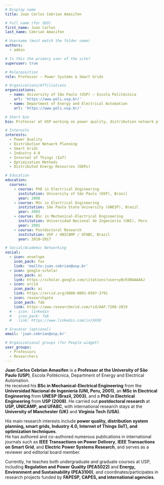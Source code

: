 ```yaml
---
# Display name
title: Juan Carlos Cebrian Amasifen

# Full name (for SEO)
first_name: Juan Carlos
last_name: Cebrian Amasifen

# Username (must match the folder name)
authors:
  - admin

# Is this the primary user of the site?
superuser: true

# Role/position
role: Professor – Power Systems & Smart Grids

# Organizations/Affiliations
organizations:
  - name: University of São Paulo (USP) – Escola Politécnica
    url: 'https://www.poli.usp.br/'
  - name: Department of Energy and Electrical Automation
    url: 'https://www.poli.usp.br/'

# Short bio
bio: Professor at USP working on power quality, distribution network planning, smart grids, Industry 4.0, IoT, and optimization applied to power systems.

# Interests
interests:
  - Power Quality
  - Distribution Network Planning
  - Smart Grids
  - Industry 4.0
  - Internet of Things (IoT)
  - Optimization Methods
  - Distributed Energy Resources (DERs)

# Education
education:
  courses:
    - course: PhD in Electrical Engineering
      institution: University of São Paulo (USP), Brazil
      year: 2008
    - course: MSc in Electrical Engineering
      institution: São Paulo State University (UNESP), Brazil
      year: 2003
    - course: BSc in Mechanical-Electrical Engineering
      institution: Universidad Nacional de Ingeniería (UNI), Peru
      year: 2001
    - course: Postdoctoral Research
      institution: USP / UNICAMP / UFABC, Brazil
      year: 2010–2017

# Social/Academic Networking
social:
  - icon: envelope
    icon_pack: fas
    link: 'mailto:juan.cebrian@usp.br'
  - icon: google-scholar
    icon_pack: ai
    link: https://scholar.google.com/citations?user=yBcR3NAAAAAJ
  - icon: orcid
    icon_pack: ai
    link: https://orcid.org/0000-0001-8507-3791
  - icon: researchgate
    icon_pack: fab
    link: https://www.researcherid.com/rid/AAF-7206-2019
  # - icon: linkedin
  #   icon_pack: fab
  #   link: https://www.linkedin.com/in/XXXX

# Gravatar (optional)
email: 'juan.cebrian@usp.br'

# Organizational groups (for People widget)
user_groups:
  - Professors
  - Researchers
---
```


**Juan Carlos Cebrian Amasifen** is a **Professor at the University of São Paulo (USP)**, Escola Politécnica, Department of Energy and Electrical Automation.  
He received his **BSc in Mechanical-Electrical Engineering** from the **Universidad Nacional de Ingeniería (UNI, Peru, 2001)**, an **MSc in Electrical Engineering** from **UNESP (Brazil, 2003)**, and a **PhD in Electrical Engineering** from **USP (2008)**. He carried out **postdoctoral research** at **USP, UNICAMP, and UFABC**, with international research stays at the **University of Manchester (UK)** and **Virginia Tech (USA)**.

His main research interests include **power quality, distribution system planning, smart grids, Industry 4.0, Internet of Things (IoT), and optimization techniques**.  
He has authored and co-authored numerous publications in international journals such as **IEEE Transactions on Power Delivery**, **IEEE Transactions on Smart Grid**, and **Electric Power Systems Research**, and serves as a reviewer and editorial board member.

Currently, he teaches both undergraduate and graduate courses at USP, including **Regulation and Power Quality (PEA5022)** and **Energy, Environment and Sustainability (PEA3100)**, and coordinates/participates in research projects funded by **FAPESP, CAPES, and international agencies**.

